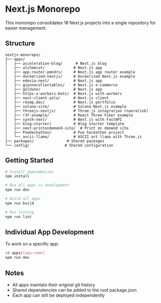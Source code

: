 # Next.js Monorepo

This monorepo consolidates 18 Next.js projects into a single repository for easier management.

## Structure

```
nextjs-monorepo/
├── apps/
│   ├── acceleration-blog/      # Next.js blog
│   ├── alchemist/             # Next.js app
│   ├── app-router-pmndrs/     # Next.js app router example
│   ├── dockerized-nextjs/     # Dockerized Next.js example
│   ├── edesia-next/           # Next.js app
│   ├── giannacollectables/    # Next.js e-commerce
│   ├── goldson/               # Next.js app
│   ├── https-x-workers-bots/  # Next.js with workers
│   ├── next-client-yolo/      # Next.js client
│   ├── resmp.dev/             # Next.js portfolio
│   ├── solana-site/           # Solana Next.js example
│   ├── threejs-nextjs/        # Three.js integration (nueralink)
│   ├── r3f-example/           # React Three Fiber example
│   ├── synth-next/            # Next.js with FastAPI
│   ├── blog-starter/          # Blog starter template
│   ├── next-printondemand-site/  # Print on demand site
│   ├── PoeHackathon/          # Poe hackathon project
│   └── ascii-llama/           # ASCII art llama with Three.js
├── packages/               # Shared packages
└── config/                # Shared configuration
```


## Getting Started

```bash
# Install dependencies
npm install

# Run all apps in development
npm run dev

# Build all apps
npm run build

# Run linting
npm run lint
```

## Individual App Development

To work on a specific app:

```bash
cd apps/[app-name]
npm run dev
```

## Notes

- All apps maintain their original git history
- Shared dependencies can be added to the root package.json
- Each app can still be deployed independently
